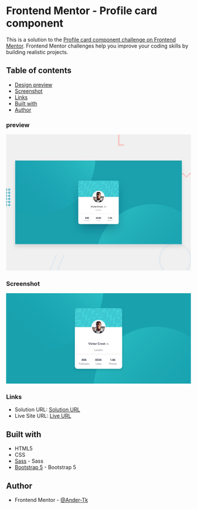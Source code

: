 # Frontend Mentor - Profile card component

This is a solution to the [Profile card component challenge on Frontend Mentor](https://www.frontendmentor.io/challenges/profile-card-component-cfArpWshJ). Frontend Mentor challenges help you improve your coding skills by building realistic projects. 

## Table of contents

- [Design preview](#preview)
- [Screenshot](#screenshot)
- [Links](#links)
- [Built with](#built-with)
- [Author](#author)

### preview

![Design preview for the Profile card component coding challenge](./design/desktop-preview.jpg)

### Screenshot

![Solution Screenshot](./design/desktop-screenshot.png)

### Links

- Solution URL: [Solution URL](https://github.com/Ander-Tk/Profile-Card)
- Live Site URL: [Live URL](https://ander-tk.github.io/Profile-Card/)

## Built with

- HTML5
- CSS 
- [Sass](https://sass-lang.com/) - Sass
- [Bootstrap 5](https://getbootstrap.com/) - Bootstrap 5

## Author

- Frontend Mentor - [@Ander-Tk](https://www.frontendmentor.io/profile/Ander-Tk)
